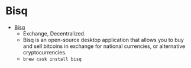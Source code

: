 # Bisq
- [Bisq](https://bisq.network/)
  -  Exchange, Decentralized.
  - Bisq is an open-source desktop application that allows you to buy and sell bitcoins in exchange for national currencies, or alternative cryptocurrencies.
  - `brew cask install bisq`
